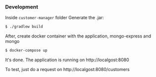 ### Development
Inside `customer-manager` folder
Generate the .jar:
```sh
$ ./gradlew build
```

After, create docker container with the application, mongo-express and mongo
```sh
$ docker-compose up
```

It's done. The application is running on http://localgost:8080

To test, just do a request on http://localgost:8080/customers
